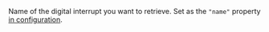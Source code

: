 Name of the digital interrupt you want to retrieve.
Set as the `"name"` property [in configuration](/components/board/#digital_interrupts).
